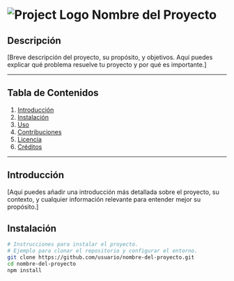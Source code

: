 # ![Project Logo](https://via.placeholder.com/150) Nombre del Proyecto

## Descripción

[Breve descripción del proyecto, su propósito, y objetivos. Aquí puedes explicar qué problema resuelve tu proyecto y por qué es importante.]

---

## Tabla de Contenidos

1. [Introducción](#introducción)
2. [Instalación](#instalación)
3. [Uso](#uso)
4. [Contribuciones](#contribuciones)
5. [Licencia](#licencia)
6. [Créditos](#créditos)

---

## Introducción

[Aquí puedes añadir una introducción más detallada sobre el proyecto, su contexto, y cualquier información relevante para entender mejor su propósito.]

## Instalación

```bash
# Instrucciones para instalar el proyecto.
# Ejemplo para clonar el repositorio y configurar el entorno.
git clone https://github.com/usuario/nombre-del-proyecto.git
cd nombre-del-proyecto
npm install
